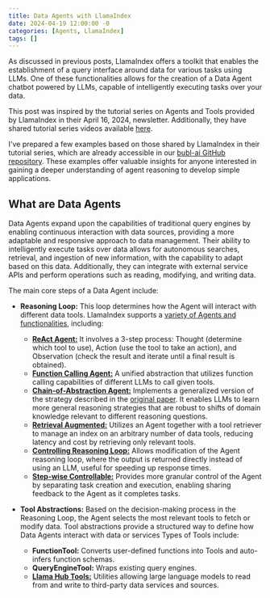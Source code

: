 ```yaml
---
title: Data Agents with LlamaIndex
date: 2024-04-19 12:00:00 -0
categories: [Agents, LlamaIndex]
tags: []
---
```


As discussed in previous posts, LlamaIndex offers a toolkit that enables the establishment of a query interface around data for various tasks using LLMs. One of these functionalities allows for the creation of a Data Agent chatbot powered by LLMs, capable of intelligently executing tasks over your data.

This post was inspired by the tutorial series on Agents and Tools provided by LlamaIndex in their April 16, 2024, newsletter. Additionally, they have shared tutorial series videos available [here](https://www.youtube.com/watch?v=-AuHlVMyEA0).

I've prepared a few examples based on those shared by LlamaIndex in their tutorial series, which are already accessible in our [bubl-ai GitHub repository](https://github.com/bubl-ai/llamaindex-project/tree/main/examples/data_agents). These examples offer valuable insights for anyone interested in gaining a deeper understanding of agent reasoning to develop simple applications.

## What are Data Agents
Data Agents expand upon the capabilities of traditional query engines by enabling continuous interaction with data sources, providing a more adaptable and responsive approach to data management. Their ability to intelligently execute tasks over data allows for autonomous searches, retrieval, and ingestion of new information, with the capability to adapt based on this data. Additionally, they can integrate with external service APIs and perform operations such as reading, modifying, and writing data.

The main core steps of a Data Agent include:
- **Reasoning Loop:** This loop determines how the Agent will interact with different data tools. LlamaIndex supports a [variety of Agents and functionalities](https://docs.llamaindex.ai/en/stable/examples/agent/Chatbot_SEC/), including:
   - [**ReAct Agent:**](https://docs.llamaindex.ai/en/stable/examples/Agent/react_Agent_with_query_engine/) It involves a 3-step process: Thought (determine which tool to use), Action (use the tool to take an action), and Observation (check the result and iterate until a final result is obtained).
   - [**Function Calling Agent:**](https://docs.llamaindex.ai/en/stable/examples/Agent/openai_Agent_parallel_function_calling/) A unified abstraction that utilizes function calling capabilities of different LLMs to call given tools.
   - [**Chain-of-Abstraction Agent:**](https://docs.llamaindex.ai/en/stable/examples/agent/coa_agent/) Implements a generalized version of the strategy described in the [original paper](https://arxiv.org/pdf/2401.17464.pdf). It enables LLMs to learn more general reasoning strategies that are robust to shifts of domain knowledge relevant to different reasoning questions.
   - [**Retrieval Augmented:**](https://docs.llamaindex.ai/en/stable/examples/Agent/openai_Agent_retrieval/) Utilizes an Agent together with a tool retriever to manage an index on an arbitrary number of data tools, reducing latency and cost by retrieving only relevant tools.
   - [**Controlling Reasoning Loop:**](https://docs.llamaindex.ai/en/stable/examples/Agent/return_direct_Agent/?h=return_direct) Allows modification of the Agent reasoning loop, where the output is returned directly instead of using an LLM, useful for speeding up response times.
   - [**Step-wise Controllable:**](https://docs.llamaindex.ai/en/stable/examples/agent/agent_runner/agent_runner/) Provides more granular control of the Agent by separating task creation and execution, enabling sharing feedback to the Agent as it completes tasks.

- **Tool Abstractions:** Based on the decision-making process in the Reasoning Loop, the Agent selects the most relevant tools to fetch or modify data. Tool abstractions provide a structured way to define how Data Agents interact with data or services Types of Tools include:
   - **FunctionTool:** Converts user-defined functions into Tools and auto-infers function schemas.
   - **QueryEngineTool:** Wraps existing query engines. 
   - [**Llama Hub Tools:**](https://llamahub.ai/?tab=tools) Utilities allowing large language models to read from and write to third-party data services and sources.